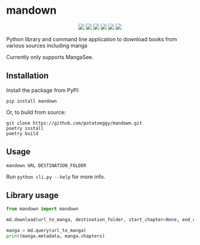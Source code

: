 # mandown

<p align="center">
    <a href="https://pypi.org/project/mandown"><img src="https://img.shields.io/pypi/v/mandown" /></a>
    <a href="https://github.com/potatoeggy/mandown/releases/latest"><img src="https://img.shields.io/github/v/release/potatoeggy/mandown?display_name=tag" /></a>
    <a href="https://github.com/potatoeggy/mandown/issues"><img src="https://img.shields.io/github/issues/potatoeggy/mandown" /></a>
    <a href="/LICENSE"><img src="https://img.shields.io/github/license/potatoeggy/mandown" /></a>
    <img src="https://img.shields.io/github/forks/potatoeggy/mandown" /></a>
    <img src="https://img.shields.io/github/stars/potatoeggy/mandown" />
</p>

Python library and command line application to download books from various sources including manga

Currently only supports MangaSee.

## Installation

Install the package from PyPI:

```
pip install mandown
```

Or, to build from source:

```
git clone https://github.com/potatoeggy/mandown.git
poetry install
poetry build
```

## Usage

```
mandown URL DESTINATION_FOLDER
```

Run `python cli.py --help` for more info.

## Library usage

```python
from mandown import mandown

md.download(url_to_manga, destination_folder, start_chapter=None, end_chapter=None, maxthreads=4)

manga = md.query(url_to_manga)
print(manga.metadata, manga.chapters)
```
